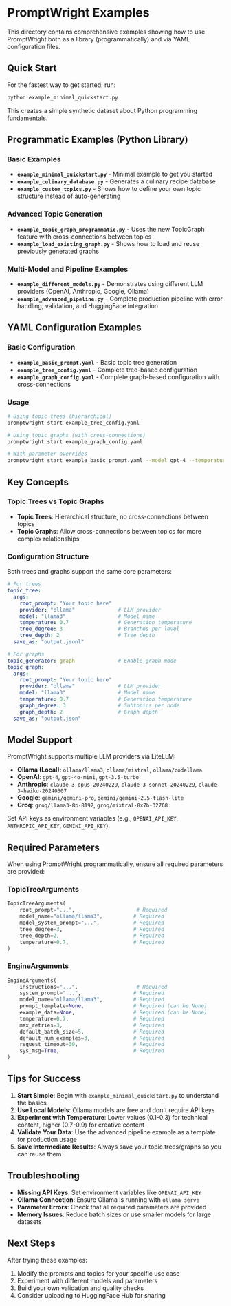 # PromptWright Examples

This directory contains comprehensive examples showing how to use PromptWright both as a library (programmatically) and via YAML configuration files.

## Quick Start

For the fastest way to get started, run:

```bash
python example_minimal_quickstart.py
```

This creates a simple synthetic dataset about Python programming fundamentals.

## Programmatic Examples (Python Library)

### Basic Examples

- **`example_minimal_quickstart.py`** - Minimal example to get you started
- **`example_culinary_database.py`** - Generates a culinary recipe database
- **`example_custom_topics.py`** - Shows how to define your own topic structure instead of auto-generating

### Advanced Topic Generation

- **`example_topic_graph_programmatic.py`** - Uses the new TopicGraph feature with cross-connections between topics
- **`example_load_existing_graph.py`** - Shows how to load and reuse previously generated graphs

### Multi-Model and Pipeline Examples

- **`example_different_models.py`** - Demonstrates using different LLM providers (OpenAI, Anthropic, Google, Ollama)
- **`example_advanced_pipeline.py`** - Complete production pipeline with error handling, validation, and HuggingFace integration

## YAML Configuration Examples

### Basic Configuration

- **`example_basic_prompt.yaml`** - Basic topic tree generation
- **`example_tree_config.yaml`** - Complete tree-based configuration
- **`example_graph_config.yaml`** - Complete graph-based configuration with cross-connections

### Usage

```bash
# Using topic trees (hierarchical)
promptwright start example_tree_config.yaml

# Using topic graphs (with cross-connections)  
promptwright start example_graph_config.yaml

# With parameter overrides
promptwright start example_basic_prompt.yaml --model gpt-4 --temperature 0.8
```

## Key Concepts

### Topic Trees vs Topic Graphs

- **Topic Trees**: Hierarchical structure, no cross-connections between topics
- **Topic Graphs**: Allow cross-connections between topics for more complex relationships

### Configuration Structure

Both trees and graphs support the same core parameters:

```yaml
# For trees
topic_tree:
  args:
    root_prompt: "Your topic here"
    provider: "ollama"              # LLM provider
    model: "llama3"                 # Model name
    temperature: 0.7                # Generation temperature
    tree_degree: 3                  # Branches per level
    tree_depth: 2                   # Tree depth
  save_as: "output.jsonl"

# For graphs  
topic_generator: graph              # Enable graph mode
topic_graph:
  args:
    root_prompt: "Your topic here"
    provider: "ollama"              # LLM provider  
    model: "llama3"                 # Model name
    temperature: 0.7                # Generation temperature
    graph_degree: 3                 # Subtopics per node
    graph_depth: 2                  # Graph depth
  save_as: "output.json"
```

## Model Support

PromptWright supports multiple LLM providers via LiteLLM:

- **Ollama (Local)**: `ollama/llama3`, `ollama/mistral`, `ollama/codellama`
- **OpenAI**: `gpt-4`, `gpt-4o-mini`, `gpt-3.5-turbo`
- **Anthropic**: `claude-3-opus-20240229`, `claude-3-sonnet-20240229`, `claude-3-haiku-20240307`
- **Google**: `gemini/gemini-pro`, `gemini/gemini-2.5-flash-lite`
- **Groq**: `groq/llama3-8b-8192`, `groq/mixtral-8x7b-32768`

Set API keys as environment variables (e.g., `OPENAI_API_KEY`, `ANTHROPIC_API_KEY`, `GEMINI_API_KEY`).

## Required Parameters

When using PromptWright programmatically, ensure all required parameters are provided:

### TopicTreeArguments
```python
TopicTreeArguments(
    root_prompt="...",                    # Required
    model_name="ollama/llama3",          # Required  
    model_system_prompt="...",           # Required
    tree_degree=3,                       # Required
    tree_depth=2,                        # Required
    temperature=0.7,                     # Required
)
```

### EngineArguments
```python
EngineArguments(
    instructions="...",                   # Required
    system_prompt="...",                 # Required
    model_name="ollama/llama3",          # Required
    prompt_template=None,                # Required (can be None)
    example_data=None,                   # Required (can be None)
    temperature=0.7,                     # Required
    max_retries=3,                       # Required
    default_batch_size=5,                # Required
    default_num_examples=3,              # Required
    request_timeout=30,                  # Required
    sys_msg=True,                        # Required
)
```

## Tips for Success

1. **Start Simple**: Begin with `example_minimal_quickstart.py` to understand the basics
2. **Use Local Models**: Ollama models are free and don't require API keys
3. **Experiment with Temperature**: Lower values (0.1-0.3) for technical content, higher (0.7-0.9) for creative content
4. **Validate Your Data**: Use the advanced pipeline example as a template for production usage
5. **Save Intermediate Results**: Always save your topic trees/graphs so you can reuse them

## Troubleshooting

- **Missing API Keys**: Set environment variables like `OPENAI_API_KEY`
- **Ollama Connection**: Ensure Ollama is running with `ollama serve`
- **Parameter Errors**: Check that all required parameters are provided
- **Memory Issues**: Reduce batch sizes or use smaller models for large datasets

## Next Steps

After trying these examples:

1. Modify the prompts and topics for your specific use case
2. Experiment with different models and parameters
3. Build your own validation and quality checks
4. Consider uploading to HuggingFace Hub for sharing